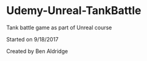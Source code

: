 # Udemy-Unreal-TankBattle
Tank battle game as part of Unreal course

Started on 9/18/2017

Created by Ben Aldridge

